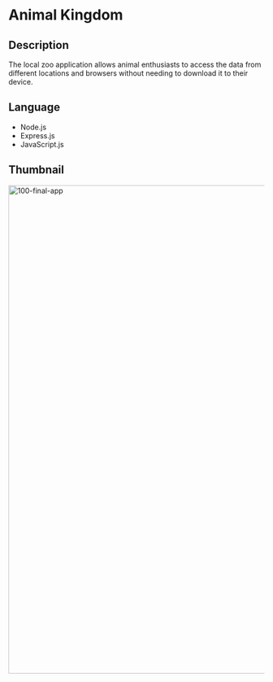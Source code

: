 # Animal Kingdom

## Description 
The local zoo application allows animal enthusiasts to access the data from different locations and browsers without needing to download it to their device.

## Language
- Node.js
- Express.js
- JavaScript.js

## Thumbnail
<img width="960" alt="100-final-app" src="https://user-images.githubusercontent.com/39867916/130894505-67275919-94c5-40a4-90f6-c22b46718bbb.png">
